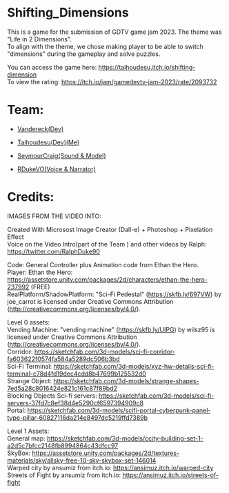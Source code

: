 # Shifting_Dimensions
This is a game for the submission of GDTV game jam 2023. The theme was "Life in 2 Dimensions".<br />
To align with the theme, we chose making player to be able to switch "dimensions" during the gameplay and solve puzzles.

You can access the game here: https://taihoudesu.itch.io/shifting-dimension<br />
To view the rating: https://itch.io/jam/gamedevtv-jam-2023/rate/2093732<br />

# Team:

- [Vandereck(Dev)](https://vandereck.itch.io/)

- [Taihoudesu(Dev)(Me)](https://taihoudesu.itch.io/)

- [SeymourCraig(Sound & Model)](https://seymourcraig.itch.io/)

- [RDukeVO(Voice & Narrator)](https://rdukevo.itch.io/)

# Credits:
IMAGES FROM THE VIDEO INTO:<br />

Created With Microsost Image Creator (Dall-e) + Photoshop  + Pixelation Effect<br />
Voice on the Video Intro(part of the Team ) and other videos by Ralph: https://twitter.com/RalphDuke90<br />

Code: General Controller plus Animation code from Ethan the Hero.<br />
Player: Ethan the Hero: https://assetstore.unity.com/packages/2d/characters/ethan-the-hero-237992 (FREE)<br />
RealPlatform/ShadowPlatform: "Sci-Fi Pedestal" (https://skfb.ly/697VW) by joe_carrot is licensed under Creative Commons Attribution (http://creativecommons.org/licenses/by/4.0/).<br />

Level 0 assets:<br />
Vending Machine: "vending machine" (https://skfb.ly/UIPG) by wilsz95 is licensed under Creative Commons Attribution (http://creativecommons.org/licenses/by/4.0/).<br />
Corridor: https://sketchfab.com/3d-models/sci-fi-corridor-fa603622f0574fa584a5289dc506b3bd<br />
Sci-Fi Terminal: https://sketchfab.com/3d-models/xyz-hw-details-sci-fi-terminal-c78d4fd19dec4cdd8b47699b125532d0<br />
Strange Object: https://sketchfab.com/3d-models/strange-shapes-7ed5a28c8016424e821c161c87f89bd2<br />
Blocking Objects Sci-fi servers: https://sketchfab.com/3d-models/sci-fi-servers-37fd7c8ef38d4e5290cf6597394909c8<br />
Portal: https://sketchfab.com/3d-models/scifi-portal-cyberpunk-panel-type-pillar-60827116da214e8497dc5219ffd7389b<br />

Level 1 Assets:<br />
General map: https://sketchfab.com/3d-models/ccity-building-set-1-a2d5c7bfcc2148fb8994864c43dfcc97<br />
SkyBox: https://assetstore.unity.com/packages/2d/textures-materials/sky/allsky-free-10-sky-skybox-set-146014 <br />
Warped city by ansumiz from itch.io: https://ansimuz.itch.io/warped-city<br />
Streets of Fight by ansumiz from itch.io: https://ansimuz.itch.io/streets-of-fight<br />
